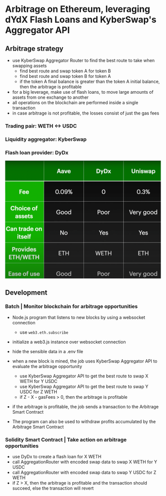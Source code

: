 # Arbitrage on Ethereum, leveraging dYdX Flash Loans and KyberSwap's Aggregator API

## Arbitrage strategy

- use KyberSwap Aggregator Router to find the best route to take when swapping assets
  - find best route and swap token A for token B
  - find best route and swap token B for token A
  - if the token A final balance is greater than the token A initial balance, then the arbitrage is profitable
- for a big leverage, make use of flash loans, to move large amounts of assets from one exchange to another
- all operations on the blockchain are performed inside a single transaction
- in case arbitrage is not profitable, the losses consist of just the gas fees

### Trading pair: WETH <-> USDC 

### Liquidity aggregator: KyberSwap

### Flash loan provider: DyDx
![img.png](img.png)

## Development

### Batch | Monitor blockchain for arbitrage opportunities

- Node.js program that listens to new blocks by using a websocket connection 
  - use `web3.eth.subscribe`
- initialize a web3.js instance over websocket connection
- hide the sensible data in a .env file
- when a new block is mined, the job uses KyberSwap Aggregator API to evaluate the arbitrage opportunity
  - use KyberSwap Aggregator API to get the best route to swap X WETH for Y USDC
  - use KyberSwap Aggregator API to get the best route to swap Y USDC for Z WETH
  - if Z - X - gasFees > 0, then the arbitrage is profitable
- if the arbitrage is profitable, the job sends a transaction to the Arbitrage Smart Contract

- The program can also be used to withdraw profits accumulated by the Arbitrage Smart Contract

### Solidity Smart Contract | Take action on arbitrage opportunities

- use DyDx to create a flash loan for X WETH
- call AggregationRouter with encoded swap data to swap X WETH for Y USDC
- call AggregationRouter with encoded swap data to swap Y USDC for Z WETH
- if Z > X, then the arbitrage is profitable and the transaction should succeed, else the transaction will revert
